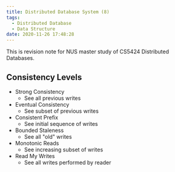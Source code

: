 ```yaml
---
title: Distributed Database System (8)
tags:
  - Distributed Database
  - Data Structure
date: 2020-11-26 17:48:28
---
```



This is revision note for NUS master study of CS5424 Distributed Databases.

## Consistency Levels

- Strong Consistency
  - See all previous writes
- Eventual Consistency
  - See subset of previous writes
- Consistent Prefix
  - See initial sequence of writes
- Bounded Staleness
  - See all "old" writes
- Monotonic Reads
  - See increasing subset of writes
- Read My Writes
  - See all writes performed by reader

  